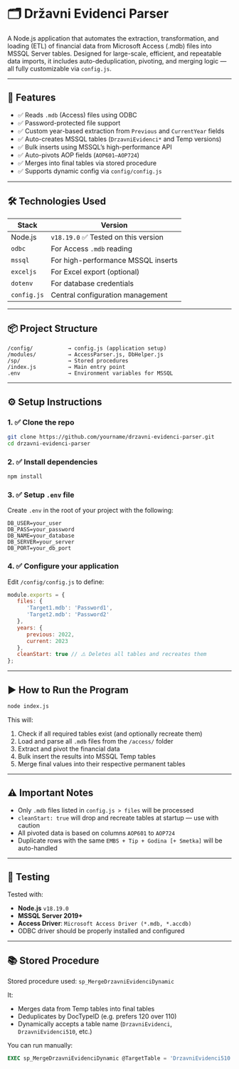 # 🗂️ Državni Evidenci Parser

A Node.js application that automates the extraction, transformation, and loading (ETL) of financial data from Microsoft Access (.mdb) files into MSSQL Server tables. Designed for large-scale, efficient, and repeatable data imports, it includes auto-deduplication, pivoting, and merging logic — all fully customizable via `config.js`.

---

## 🚀 Features

-  ✅ Reads `.mdb` (Access) files using ODBC
-  ✅ Password-protected file support
-  ✅ Custom year-based extraction from `Previous` and `CurrentYear` fields
-  ✅ Auto-creates MSSQL tables (`DrzavniEvidenci*` and Temp versions)
-  ✅ Bulk inserts using MSSQL’s high-performance API
-  ✅ Auto-pivots AOP fields (`AOP601–AOP724`)
-  ✅ Merges into final tables via stored procedure
-  ✅ Supports dynamic config via `config/config.js`

---

## 🛠️ Technologies Used

| Stack       | Version                              |
| ----------- | ------------------------------------ |
| Node.js     | `v18.19.0` ✅ Tested on this version |
| `odbc`      | For Access `.mdb` reading            |
| `mssql`     | For high-performance MSSQL inserts   |
| `exceljs`   | For Excel export (optional)          |
| `dotenv`    | For database credentials             |
| `config.js` | Central configuration management     |

---

## 📦 Project Structure

```
/config/           → config.js (application setup)
/modules/          → AccessParser.js, DbHelper.js
/sp/               → Stored procedures
/index.js          → Main entry point
.env               → Environment variables for MSSQL
```

---

## ⚙️ Setup Instructions

### 1. ✅ Clone the repo

```bash
git clone https://github.com/yourname/drzavni-evidenci-parser.git
cd drzavni-evidenci-parser
```

### 2. ✅ Install dependencies

```bash
npm install
```

### 3. ✅ Setup `.env` file

Create `.env` in the root of your project with the following:

```env
DB_USER=your_user
DB_PASS=your_password
DB_NAME=your_database
DB_SERVER=your_server
DB_PORT=your_db_port
```

### 4. ✅ Configure your application

Edit `/config/config.js` to define:

```js
module.exports = {
   files: {
      'Target1.mdb': 'Password1',
      'Target2.mdb': 'Password2'
   },
   years: {
      previous: 2022,
      current: 2023
   },
   cleanStart: true // ⚠️ Deletes all tables and recreates them
};
```

---

## ▶️ How to Run the Program

```bash
node index.js
```

This will:

1. Check if all required tables exist (and optionally recreate them)
2. Load and parse all `.mdb` files from the `/access/` folder
3. Extract and pivot the financial data
4. Bulk insert the results into MSSQL Temp tables
5. Merge final values into their respective permanent tables

---

## ⚠️ Important Notes

-  Only `.mdb` files listed in `config.js > files` will be processed
-  `cleanStart: true` will drop and recreate tables at startup — use with caution
-  All pivoted data is based on columns `AOP601` to `AOP724`
-  Duplicate rows with the same `EMBS + Tip + Godina [+ Smetka]` will be auto-handled

---

## 🧪 Testing

Tested with:

-  **Node.js** `v18.19.0`
-  **MSSQL Server 2019+**
-  **Access Driver**: `Microsoft Access Driver (*.mdb, *.accdb)`
-  ODBC driver should be properly installed and configured

---

## 📚 Stored Procedure

Stored procedure used: `sp_MergeDrzavniEvidenciDynamic`

It:

-  Merges data from Temp tables into final tables
-  Deduplicates by DocTypeID (e.g. prefers 120 over 110)
-  Dynamically accepts a table name (`DrzavniEvidenci`, `DrzavniEvidenci510`, etc.)

You can run manually:

```sql
EXEC sp_MergeDrzavniEvidenciDynamic @TargetTable = 'DrzavniEvidenci510';
```
